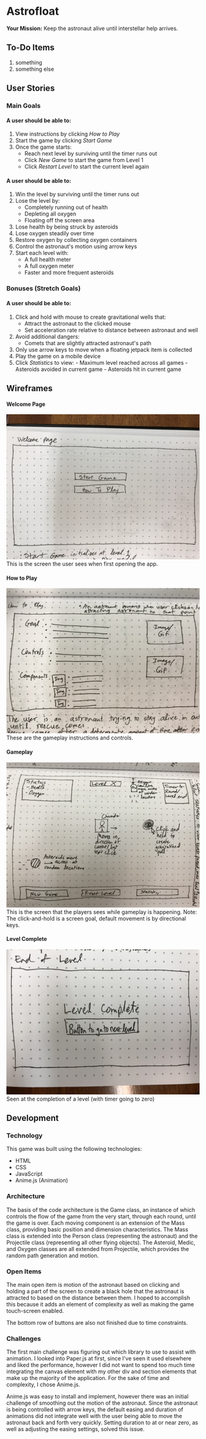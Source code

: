 # Astrofloat
**Your Mission:** Keep the astronaut alive until interstellar help arrives.
## To-Do Items 

1. something
2. something else

## User Stories
### Main Goals
#### A user should be able to:
1. View instructions by clicking *How to Play*
2. Start the game by clicking *Start Game*
3. Once the game starts:
	* Reach next level by surviving until the timer runs out
	* Click *New Game* to start the game from Level 1
	* Click *Restart Level* to start the current level again
	
		
#### A user should be able to:
1. Win the level by surviving until the timer runs out
2. Lose the level by:
	* Completely running out of health
	* Depleting all oxygen
	* Floating off the screen area
3. Lose health by being struck by asteroids
4. Lose oxygen steadily over time
5. Restore oxygen by collecting oxygen containers
6. Control the astronaut's motion using arrow keys
7. Start each level with:
	* A full health meter
	* A full oxygen meter
	* Faster and more frequent asteroids

### Bonuses (Stretch Goals)
#### A user should be able to:
1. Click and hold with mouse to create gravitational wells that:
	* Attract the astronaut to the clicked mouse
	* Set acceleration rate relative to distance between astronaut and well
2. Avoid additional dangers:
	* Comets that are slightly attracted astronaut's path 
3. Only use arrow keys to move when a floating jetpack item is collected
4. Play the game on a mobile device
5. Click *Statistics* to view:
		- Maximum level reached across all games
		- Asteroids avoided in current game
		- Asteroids hit in current game

## Wireframes
#### Welcome Page
![welcome screen](./wireframes/welcome-page.jpg "Welcome Screen")
This is the screen the user sees when first opening the app.

#### How to Play
![how to play](./wireframes/how-to.jpg "How to Play")
These are the gameplay instructions and controls.

#### Gameplay
![player screen](./wireframes/gameplay.jpg "Player's screen")
This is the screen that the players sees while gameplay is happening. Note: The click-and-hold is a screen goal, default movement is by directional keys.

#### Level Complete
![level complete](./wireframes/level-complete.jpg "Level Complete")
Seen at the completion of a level (with timer going to zero)

## Development
### Technology
This game was built using the following technologies:

* HTML
* CSS
* JavaScript
* Anime.js (Animation)

### Architecture
The basis of the code architecture is the Game class, an instance of which controls the flow of the game from the very start, through each round, until the game is over. Each moving component is an extension of the Mass class, providing basic position and dimension characteristics. The Mass class is extended into the Person class (representing the astronaut) and the Projectile class (representing all other flying objects). The Asteroid, Medic, and Oxygen classes are all extended from Projectile, which provides the random path generation and motion.

### Open Items
The main open item is motion of the astronaut based on clicking and holding a part of the screen to create a black hole that the astronaut is attracted to based on the distance between them. I hoped to accomplish this because it adds an element of complexity as well as making the game touch-screen enabled.

The bottom row of buttons are also not finished due to time constraints.

### Challenges
The first main challenge was figuring out which library to use to assist with animation. I looked into Paper.js at first, since I've seen it used elsewhere and liked the performance, however I did not want to spend too much time integrating the canvas element with my other div and section elements that make up the majority of the application. For the sake of time and complexity, I chose Anime.js.

Anime.js was easy to install and implement, however there was an initial challenge of smoothing out the motion of the astronaut. Since the astronaut is being controlled with arrow keys, the default easing and duration of animations did not integrate well with the user being able to move the astronaut back and forth very quickly. Setting duration to at or near zero, as well as adjusting the easing settings, solved this issue. 